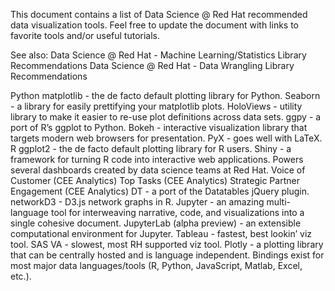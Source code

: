 This document contains a list of Data Science @ Red Hat recommended data visualization tools. Feel free to update the document with links to favorite tools and/or useful tutorials.

See also:
Data Science @ Red Hat - Machine Learning/Statistics Library Recommendations
Data Science @ Red Hat - Data Wrangling Library Recommendations

Python
matplotlib - the de facto default plotting library for Python.
Seaborn - a library for easily prettifying your matplotlib plots.
HoloViews  - utility library to make it easier to re-use plot definitions across data sets.
ggpy - a port of R’s ggplot to Python.
Bokeh - interactive visualization library that targets modern web browsers for presentation.
PyX - goes well with LaTeX.
R
ggplot2 - the de facto default plotting library for R users.
Shiny - a framework for turning R code into interactive web applications.
Powers several dashboards created by data science teams at Red Hat.
Voice of Customer (CEE Analytics)
Top Tasks (CEE Analytics)
Strategic Partner Engagement (CEE Analytics)
DT - a port of the Datatables jQuery plugin.
networkD3 - D3.js network graphs in R.
Jupyter - an amazing multi-language tool for interweaving narrative, code, and visualizations into a single cohesive document.
JupyterLab (alpha preview) - an extensible computational environment for Jupyter.
Tableau  - fastest, best lookin’ viz tool.
SAS VA - slowest, most RH supported viz tool.
Plotly - a plotting library that can be centrally hosted and is language independent. Bindings exist for most major data languages/tools (R, Python, JavaScript, Matlab, Excel, etc.).
